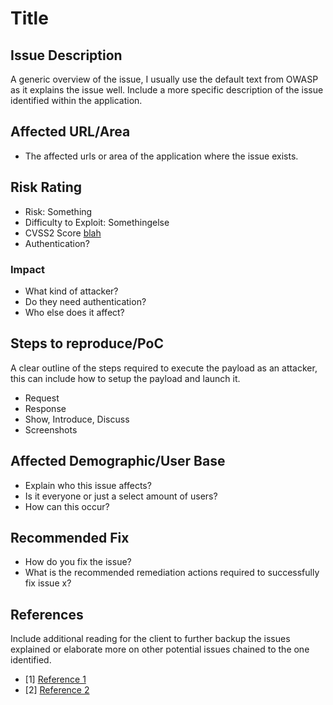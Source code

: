 # Title
## Issue Description
A generic overview of the issue, I usually use the default text from OWASP as it explains the issue well. Include a more specific description of the issue identified within the application.

## Affected URL/Area
- The affected urls or area of the application where the issue exists.

## Risk Rating
- Risk: Something
- Difficulty to Exploit: Somethingelse
- CVSS2 Score [blah](https://nvd.nist.gov/cvss.cfm?calculator&version=2&vector=(AV:N/AC:M/Au:S/C:C/I:C/A:N))
- Authentication?

### Impact
- What kind of attacker?
- Do they need authentication?
- Who else does it affect?

## Steps to reproduce/PoC
A clear outline of the steps required to execute the payload as an attacker, this can include how to setup the payload and launch it.
- Request
- Response
- Show, Introduce, Discuss
- Screenshots

## Affected Demographic/User Base 
- Explain who this issue affects? 
- Is it everyone or just a select amount of users? 
- How can this occur?

## Recommended Fix
- How do you fix the issue? 
- What is the recommended remediation actions required to successfully fix issue x?

## References
Include additional reading for the client to further backup the issues explained or elaborate more on other potential issues chained to the one identified.
- [1] [Reference 1]()
- [2] [Reference 2]()
